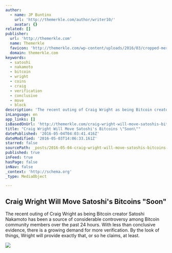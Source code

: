 ```yaml
---
author:
  - name: JP Buntinx
    url: 'http://themerkle.com/author/writer10/'
    avatar: {}
related: []
publisher:
  url: 'http://themerkle.com'
  name: Themerkle
  favicon: 'http://themerkle.com/wp-content/uploads/2016/03/cropped-merkle-white-1-192x192.png'
  domain: themerkle.com
keywords:
  - satoshi
  - nakamoto
  - bitcoin
  - wright
  - coins
  - craig
  - verification
  - conclusive
  - move
  - block
description: 'The recent outing of Craig Wright as being Bitcoin creator Satoshi Nakamoto has been a source of considerable controversy among Bitcoin community members over the past 24 hours. With less than conclusive evidence, there is a growing demand for more verification. By the look of things, Wright will provide exactly that, or so he claims, at least.'
inLanguage: en
app_links: []
isBasedOnUrl: 'http://themerkle.com/craig-wright-will-move-satoshis-bitcoins-soon/'
title: "Craig Wright Will Move Satoshi's Bitcoins \"Soon\""
datePublished: '2016-05-04T04:03:41.416Z'
dateModified: '2016-05-03T14:06:33.161Z'
starred: false
sourcePath: _posts/2016-05-04-craig-wright-will-move-satoshis-bitcoins-soon.md
published: true
inFeed: true
hasPage: false
inNav: false
_context: 'http://schema.org'
_type: MediaObject

---
```

<article style=""><h1>Craig Wright Will Move Satoshi's Bitcoins "Soon"</h1><p>The recent outing of Craig Wright as being Bitcoin creator Satoshi Nakamoto has been a source of considerable controversy among Bitcoin community members over the past 24 hours. With less than conclusive evidence, there is a growing demand for more verification. By the look of things, Wright will provide exactly that, or so he claims, at least.</p><img src="http://themerkle.com/wp-content/uploads/2016/05/shutterstock_411142594.jpg" /></article>